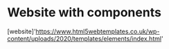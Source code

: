 # Website with components

[website]'https://www.html5webtemplates.co.uk/wp-content/uploads/2020/templates/elements/index.html'
